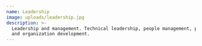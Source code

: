 ```yaml
---
name: Leadership
image: uploads/leadership.jpg
description: >-
  Leadership and management. Technical leadership, people management, process
  and organization development.
---
```


